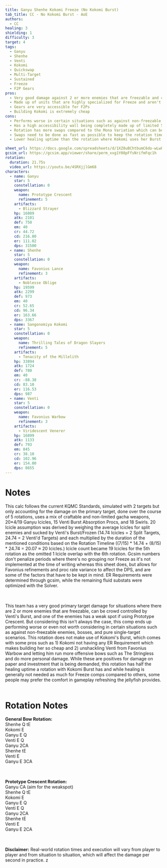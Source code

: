 ```yaml
---
title: Ganyu Shenhe Kokomi Freeze (No Kokomi Burst)
tab_title: CC - No Kokomi Burst - AoE
authors:
  - CC
healing: 3
shielding: 1
difficulty: 3
target: 4
tags:
  - Ganyu
  - Shenhe
  - Venti
  - Kokomi
  - Quickswap
  - Multi-Target
  - Sustained
  - Freeze
  - F2P Gears
pros:
  - Very good damage against 2 or more enemies that are freezable and can be crowd controlled by Venti's Burst
  - Made up of units that are highly specialized for Freeze and aren't highly contested for as a result
  - Gears are very accessible for F2Ps
  - Building Kokomi is extremely cheap
cons:
  - Performs worse in certain situations such as against non-freezable enemies, bosses, and pure single-target scenarios
  - Has a high accessibility wall being completely made up of limited 5-Star characters
  - Rotation has more swaps compared to the Mona Variation which can be hard to learn and getting used to
  - Swaps need to be done as fast as possible to keep the rotation times low
  - Lower healing uptime than the rotation where Kokomi uses her Burst

sheet_url: https://docs.google.com/spreadsheets/d/1XZ8uBChtbumC6do-wLwPSp0klGLblThsxlhA26rt1FA/edit#gid=1035782785
gcsim_url: https://gcsim.app/viewer/share/perm_xxg1Y08pFfsNrifmFqc1h
rotation:
  duration: 21.75s
  video_url: https://youtu.be/4SRXjjlGm68
characters:
  - name: Ganyu
    star: 5
    constellation: 0
    weapon:
      name: Prototype Crescent
      refinement: 5
    artifacts:
      - Blizzard Strayer
    hp: 16089
    atk: 2101
    def: 750
    em: 40
    cr: 44.72
    cd: 216.80
    er: 111.02
    dps: 31500
  - name: Shenhe
    star: 5
    constellation: 0
    weapon:
      name: Favonius Lance
      refinement: 3
    artifacts:
      - Noblesse Oblige
    hp: 19599
    atk: 2299
    def: 973
    em: 40
    cr: 52.65
    cd: 96.34
    er: 163.66
    dps: 3367
  - name: Sangonomiya Kokomi
    star: 5
    constellation: 0
    weapon:
      name: Thrilling Tales of Dragon Slayers
      refinement: 5
    artifacts:
      - Tenacity of the Millelith
    hp: 33894
    atk: 1724
    def: 780
    em: 40
    cr: -88.38
    cd: 83.10
    er: 116.53
    dps: 987
  - name: Venti
    star: 5
    constellation: 0
    weapon:
      name: Favonius Warbow
      refinement: 3
    artifacts:
      - Viridescent Venerer
    hp: 16899
    atk: 1133
    def: 793
    em: 845
    cr: 38.10
    cd: 102.96
    er: 154.00
    dps: 8655
---
```

 
# **Notes**  

This calc follows the current KQMC Standards, simulated with 2 targets but only accounting for the damage on the primary target, done over the course of 5 rotations, uses a mix of craftable and non-limited gacha weapons, 20*4/19 Ganyu Icicles, 15 Venti Burst Absorption Procs, and 18 Swirls. 20 Icicle assumption was derived by weighing the average Icicles for split enemies and sucked by Venti's Burst/Frozen (14.74 Icicles = 2 Split Targets, 24.74 = 2 Venti'd Targets) and each multiplied by the duration of the mentioned conditions based on the Rotation Timeline ((7/15) * 14.74 + (8/15) * 24.74 = 20.07 ≈ 20 Icicles.) Icicle count became 19 Icicles for the 5th rotation as the omitted 1 Icicle overlap with the 6th rotation. Gcsim numbers don't penalize periods where there's no grouping nor Freeze as it's not implemented at the time of writing whereas this sheet does, but allows for Favonius refinements and proc rate variance to affect the DPS, and are some of the factors that have to be kept in mind. ER Requirements were determined through gcsim, while the remaining fluid substats were optimized with the Solver.  
<br></br>

This team has a very good primary target damage for situations where there are 2 or more enemies that are freezable, can be crowd controlled by Venti's Burst, and one of the enemies has a weak spot if using Prototype Crescent. But considering this isn't always the case, this comp ends up performing worse or even not worth considering in certain situations such as against non-freezable enemies, bosses, and pure single-target scenarios. This rotation does not make use of Kokomi's Burst, which comes with some pros such as 1) Kokomi not having any ER Requirement which makes building her so cheap and 2) unshackling Venti from Favonius Warbow and letting him run more offensive bows such as The Stringless and do more personal damage. While these are positives for damage on paper and investment that is being demanded, this rotation has half the healing uptime a rotation with Kokomi Burst has and while healing is generally not needed as much for Freeze comps compared to others, some people may prefer the comfort in gameplay refreshing the jellyfish provides.
<br></br>

# **Rotation Notes**  

**General Bow Rotation:**  
Shenhe Q tE  
Kokomi E  
Ganyu E Q  
Venti E Q  
Ganyu 2CA  
Shenhe tE  
Venti E  
Ganyu E 3CA  
<br></br>

**Prototype Crescent Rotation:**  
Ganyu CA (aim for the weakspot)  
Shenhe Q tE  
Kokomi E  
Ganyu E Q  
Venti E Q  
Ganyu 2CA  
Shenhe tE  
Venti E  
Ganyu E 2CA  
<br></br>

**Disclaimer:** Real-world rotation times and execution will vary from player to player and from situation to situation, which will affect the damage per second in practice. z
